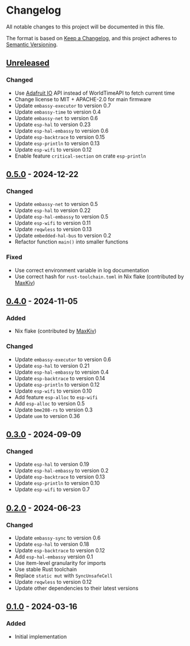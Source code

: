 # Changelog

All notable changes to this project will be documented in this file.

The format is based on [Keep a Changelog](https://keepachangelog.com/en/1.1.0/),
and this project adheres to [Semantic Versioning](https://semver.org/spec/v2.0.0.html).

## [Unreleased]

### Changed

- Use [Adafruit IO](https://io.adafruit.com) API instead of WorldTimeAPI to fetch current time
- Change license to MIT + APACHE-2.0 for main firmware
- Update `embassy-executor` to version 0.7
- Update `embassy-time` to version 0.4
- Update `embassy-net` to version 0.6
- Update `esp-hal` to version 0.23
- Update `esp-hal-embassy` to version 0.6
- Update `esp-backtrace` to version 0.15
- Update `esp-println` to version 0.13
- Update `esp-wifi` to version 0.12
- Enable feature `critical-section` on crate `esp-println`


## [0.5.0] - 2024-12-22

### Changed

- Update `embassy-net` to version 0.5
- Update `esp-hal` to version 0.22
- Update `esp-hal-embassy` to version 0.5
- Update `esp-wifi` to version 0.11
- Update `reqwless` to version 0.13
- Update `embedded-hal-bus` to version 0.2
- Refactor function `main()` into smaller functions

### Fixed

- Use correct environment variable in log documentation
- Use correct hash for `rust-toolchain.toml` in Nix flake (contributed by [MaxKiv](https://github.com/MaxKiv/))


## [0.4.0] - 2024-11-05

### Added

- Nix flake (contributed by [MaxKiv](https://github.com/MaxKiv/))

### Changed

- Update `embassy-executor` to version 0.6
- Update `esp-hal` to version 0.21
- Update `esp-hal-embassy` to version 0.4
- Update `esp-backtrace` to version 0.14
- Update `esp-println` to version 0.12
- Update `esp-wifi` to version 0.10
- Add feature `esp-alloc` to `esp-wifi`
- Add `esp-alloc` to version 0.5
- Update `bme208-rs` to version 0.3
- Update `uom` to version 0.36


## [0.3.0] - 2024-09-09

### Changed

- Update `esp-hal` to version 0.19
- Update `esp-hal-embassy` to version 0.2
- Update `esp-backtrace` to version 0.13
- Update `esp-println` to version 0.10
- Update `esp-wifi` to version 0.7


## [0.2.0] - 2024-06-23

### Changed

- Update `embassy-sync` to version 0.6
- Update `esp-hal` to version 0.18
- Update `esp-backtrace` to version 0.12
- Add `esp-hal-embassy` version 0.1
- Use item-level granularity for imports
- Use stable Rust toolchain
- Replace `static mut` with `SyncUnsafeCell`
- Update `reqwless` to version 0.12
- Update other dependencies to their latest versions


## [0.1.0] - 2024-03-16

### Added

- Initial implementation

[Unreleased]: https://gitlab.com/claudiomattera/esp32c3-embassy
[0.1.0]: https://gitlab.com/claudiomattera/esp32c3-embassy/-/tags/0.1.0
[0.2.0]: https://gitlab.com/claudiomattera/esp32c3-embassy/-/tags/0.2.0
[0.3.0]: https://gitlab.com/claudiomattera/esp32c3-embassy/-/tags/0.3.0
[0.4.0]: https://gitlab.com/claudiomattera/esp32c3-embassy/-/tags/0.4.0
[0.5.0]: https://gitlab.com/claudiomattera/esp32c3-embassy/-/tags/0.5.0
